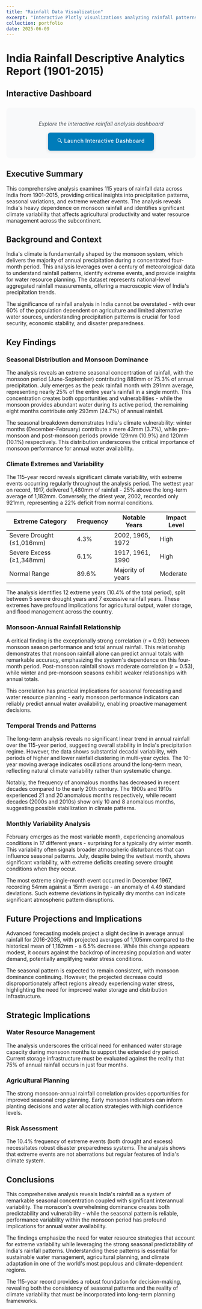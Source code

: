 ```yaml
---
title: "Rainfall Data Visualization"
excerpt: "Interactive Plotly visualizations analyzing rainfall patterns and trends"
collection: portfolio
date: 2025-06-09
---
```


# India Rainfall Descriptive Analytics Report (1901-2015)

## Interactive Dashboard
<div style="text-align: center; margin: 25px 0; padding: 20px; 
           background-color: #f8f9fa; border-radius: 10px;">
    <p style="margin-bottom: 15px; color: #495057; font-style: italic;">
        Explore the interactive rainfall analysis dashboard
    </p>
    <a href="/files/visualizations/Rainfall_EDA.html" target="_blank" 
       style="display: inline-block; background-color: #007cba; color: white; 
              padding: 12px 25px; text-decoration: none; border-radius: 6px;
              font-weight: 500; letter-spacing: 0.5px;
              box-shadow: 0 2px 8px rgba(0, 0, 0, 0.15);
              transition: transform 0.2s ease, box-shadow 0.2s ease;">
        🔍 Launch Interactive Dashboard
    </a>
</div>

## Executive Summary

This comprehensive analysis examines 115 years of rainfall data across India from 1901-2015, providing critical insights into precipitation patterns, seasonal variations, and extreme weather events. The analysis reveals India's heavy dependence on monsoon rainfall and identifies significant climate variability that affects agricultural productivity and water resource management across the subcontinent.

## Background and Context

India's climate is fundamentally shaped by the monsoon system, which delivers the majority of annual precipitation during a concentrated four-month period. This analysis leverages over a century of meteorological data to understand rainfall patterns, identify extreme events, and provide insights for water resource planning. The dataset represents national-level aggregated rainfall measurements, offering a macroscopic view of India's precipitation trends.

The significance of rainfall analysis in India cannot be overstated - with over 60% of the population dependent on agriculture and limited alternative water sources, understanding precipitation patterns is crucial for food security, economic stability, and disaster preparedness.

## Key Findings

### Seasonal Distribution and Monsoon Dominance

The analysis reveals an extreme seasonal concentration of rainfall, with the monsoon period (June-September) contributing 889mm or 75.3% of annual precipitation. July emerges as the peak rainfall month with 291mm average, representing nearly 25% of the entire year's rainfall in a single month. This concentration creates both opportunities and vulnerabilities - while the monsoon provides abundant water during its active period, the remaining eight months contribute only 293mm (24.7%) of annual rainfall.

The seasonal breakdown demonstrates India's climate vulnerability: winter months (December-February) contribute a mere 43mm (3.7%), while pre-monsoon and post-monsoon periods provide 129mm (10.9%) and 120mm (10.1%) respectively. This distribution underscores the critical importance of monsoon performance for annual water availability.

### Climate Extremes and Variability

The 115-year record reveals significant climate variability, with extreme events occurring regularly throughout the analysis period. The wettest year on record, 1917, delivered 1,480mm of rainfall - 25% above the long-term average of 1,182mm. Conversely, the driest year, 2002, recorded only 921mm, representing a 22% deficit from normal conditions.

| Extreme Category | Frequency | Notable Years | Impact Level |
|------------------|-----------|---------------|--------------|
| Severe Drought (≤1,016mm) | 4.3% | 2002, 1965, 1972 | High |
| Severe Excess (≥1,348mm) | 6.1% | 1917, 1961, 1990 | High |
| Normal Range | 89.6% | Majority of years | Moderate |

The analysis identifies 12 extreme years (10.4% of the total period), split between 5 severe drought years and 7 excessive rainfall years. These extremes have profound implications for agricultural output, water storage, and flood management across the country.

### Monsoon-Annual Rainfall Relationship

A critical finding is the exceptionally strong correlation (r = 0.93) between monsoon season performance and total annual rainfall. This relationship demonstrates that monsoon rainfall alone can predict annual totals with remarkable accuracy, emphasizing the system's dependence on this four-month period. Post-monsoon rainfall shows moderate correlation (r = 0.53), while winter and pre-monsoon seasons exhibit weaker relationships with annual totals.

This correlation has practical implications for seasonal forecasting and water resource planning - early monsoon performance indicators can reliably predict annual water availability, enabling proactive management decisions.

### Temporal Trends and Patterns

The long-term analysis reveals no significant linear trend in annual rainfall over the 115-year period, suggesting overall stability in India's precipitation regime. However, the data shows substantial decadal variability, with periods of higher and lower rainfall clustering in multi-year cycles. The 10-year moving average indicates oscillations around the long-term mean, reflecting natural climate variability rather than systematic change.

Notably, the frequency of anomalous months has decreased in recent decades compared to the early 20th century. The 1900s and 1910s experienced 21 and 20 anomalous months respectively, while recent decades (2000s and 2010s) show only 10 and 8 anomalous months, suggesting possible stabilization in climate patterns.

### Monthly Variability Analysis

February emerges as the most variable month, experiencing anomalous conditions in 17 different years - surprising for a typically dry winter month. This variability often signals broader atmospheric disturbances that can influence seasonal patterns. July, despite being the wettest month, shows significant variability, with extreme deficits creating severe drought conditions when they occur.

The most extreme single-month event occurred in December 1967, recording 54mm against a 15mm average - an anomaly of 4.49 standard deviations. Such extreme deviations in typically dry months can indicate significant atmospheric pattern disruptions.

## Future Projections and Implications

Advanced forecasting models project a slight decline in average annual rainfall for 2016-2035, with projected averages of 1,105mm compared to the historical mean of 1,182mm - a 6.5% decrease. While this change appears modest, it occurs against the backdrop of increasing population and water demand, potentially amplifying water stress conditions.

The seasonal pattern is expected to remain consistent, with monsoon dominance continuing. However, the projected decrease could disproportionately affect regions already experiencing water stress, highlighting the need for improved water storage and distribution infrastructure.

## Strategic Implications

### Water Resource Management
The analysis underscores the critical need for enhanced water storage capacity during monsoon months to support the extended dry period. Current storage infrastructure must be evaluated against the reality that 75% of annual rainfall occurs in just four months.

### Agricultural Planning
The strong monsoon-annual rainfall correlation provides opportunities for improved seasonal crop planning. Early monsoon indicators can inform planting decisions and water allocation strategies with high confidence levels.

### Risk Assessment
The 10.4% frequency of extreme events (both drought and excess) necessitates robust disaster preparedness systems. The analysis shows that extreme events are not aberrations but regular features of India's climate system.

## Conclusions

This comprehensive analysis reveals India's rainfall as a system of remarkable seasonal concentration coupled with significant interannual variability. The monsoon's overwhelming dominance creates both predictability and vulnerability - while the seasonal pattern is reliable, performance variability within the monsoon period has profound implications for annual water availability.

The findings emphasize the need for water resource strategies that account for extreme variability while leveraging the strong seasonal predictability of India's rainfall patterns. Understanding these patterns is essential for sustainable water management, agricultural planning, and climate adaptation in one of the world's most populous and climate-dependent regions.

The 115-year record provides a robust foundation for decision-making, revealing both the consistency of seasonal patterns and the reality of climate variability that must be incorporated into long-term planning frameworks.